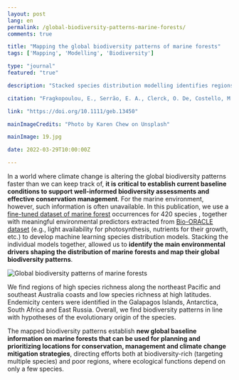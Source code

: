 ```yaml
---
layout: post
lang: en
permalink: /global-biodiversity-patterns-marine-forests/
comments: true

title: "Mapping the global biodiversity patterns of marine forests"
tags: ['Mapping', 'Modelling', 'Biodiversity']

type: "journal"
featured: "true"

description: "Stacked species distribution modelling identifies regions of high and low species richness and endemicity of marine forests of brown algae globally."

citation: "Fragkopoulou, E., Serrão, E. A., Clerck, O. De, Costello, M. J., Araújo, M. B., Duarte, C. M., Krause-Jensen, D., & Assis, J. (2022). Global biodiversity patterns of marine forests of brown macroalgae. Global Ecology & Biogeography, 00, 1–13."

link: "https://doi.org/10.1111/geb.13450"

mainImageCredits: "Photo by Karen Chew on Unsplash"

mainImage: 19.jpg

date: 2022-03-29T10:00:00Z

---
```


In a world where climate change is altering the global biodiversity patterns faster than we can keep track of, <b>it is critical to establish current baseline conditions to support well-informed biodiversity assessments and effective conservation management</b>. For the marine environment, however, such information is often unavailable. In this publication, we use a [fine-tuned dataset of marine forest](https://www.biodiversitydatascience.com/global-distribution-dataset-marine-forests/) occurrences for 420 species , together with meaningful environmental predictors extracted from [Bio-ORACLE dataset](https://www.biodiversitydatascience.com/bio-oracle-climate-layers-ecological-distribution-modelling/) (e.g., light availability for photosynthesis, nutrients for their growth, etc.) to develop machine learning species distribution models. Stacking the individual models together, allowed us to <b>identify the main environmental drivers shaping the distribution of marine forests and map their global biodiversity patterns</b>.

<img src="{{ site.baseurl }}/assets/images/posts/19_2.jpg" alt="Global biodiversity patterns of marine forests" style="max-height: 625px;">

We find regions of high species richness along the northeast Pacific and southeast Australia coasts and low species richness at high latitudes. Endemicity centers were identified in the Galapagos Islands, Antarctica, South Africa and East Russia. Overall, we find biodiversity patterns in line with hypotheses of the evolutionary origin of the species.

The mapped biodiversity patterns establish <b>new global baseline information on marine forests that can be used for planning and prioritizing locations for conservation, management and climate change mitigation strategies</b>, directing efforts both at biodiversity-rich (targeting multiple species) and poor regions, where ecological functions depend on only a few species.
